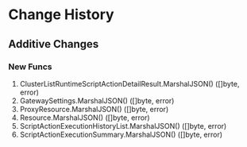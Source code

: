 # Change History

## Additive Changes

### New Funcs

1. ClusterListRuntimeScriptActionDetailResult.MarshalJSON() ([]byte, error)
1. GatewaySettings.MarshalJSON() ([]byte, error)
1. ProxyResource.MarshalJSON() ([]byte, error)
1. Resource.MarshalJSON() ([]byte, error)
1. ScriptActionExecutionHistoryList.MarshalJSON() ([]byte, error)
1. ScriptActionExecutionSummary.MarshalJSON() ([]byte, error)
